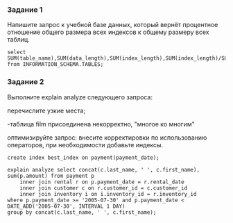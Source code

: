 ### Задание 1

Напишите запрос к учебной базе данных, который вернёт процентное отношение общего размера всех индексов к общему размеру всех таблиц.

```
select SUM(table_name),SUM(data_length),SUM(index_length),SUM(index_length)/SUM(data_length)*100 from INFORMATION_SCHEMA.TABLES;
```




### Задание 2


Выполните explain analyze следующего запроса:


перечислите узкие места;

-таблица film присоединена некорректно, "многое ко многим"

оптимизируйте запрос: внесите корректировки по использованию операторов, при необходимости добавьте индексы.

```
create index best_index on payment(payment_date);

explain analyze select concat(c.last_name, ' ', c.first_name), sum(p.amount) from payment p
	inner join rental r on p.payment_date = r.rental_date
	inner join customer c on r.customer_id = c.customer_id
	inner join inventory i on i.inventory_id = r.inventory_id
where p.payment_date >= '2005-07-30' and p.payment_date < DATE_ADD('2005-07-30', INTERVAL 1 DAY)
group by concat(c.last_name, ' ', c.first_name); 

```






























